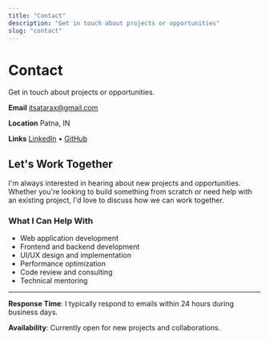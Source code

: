 ```yaml
---
title: "Contact"
description: "Get in touch about projects or opportunities"
slug: "contact"
---
```


# Contact

Get in touch about projects or opportunities.

**Email**
[itsatarax@gmail.com](mailto:itsatarax@gmail.com)

**Location**
Patna, IN

**Links**
[LinkedIn](https://linkedin.com/in/atarax) • [GitHub](https://github.com/atarax665)

## Let's Work Together

I'm always interested in hearing about new projects and opportunities. Whether you're looking to build something from scratch or need help with an existing project, I'd love to discuss how we can work together.

### What I Can Help With

- Web application development
- Frontend and backend development
- UI/UX design and implementation
- Performance optimization
- Code review and consulting
- Technical mentoring

---

**Response Time**: I typically respond to emails within 24 hours during business days.

**Availability**: Currently open for new projects and collaborations.
